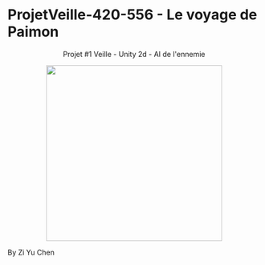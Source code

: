 # ProjetVeille-420-556 - Le voyage de Paimon
<p align="center">Projet #1 Veille - Unity 2d - AI de l'ennemie</p>

<div align="center">
  <img src="https://pbs.twimg.com/media/EZZKDHmUcAAyvCO?format=jpg&name=4096x4096" data-canonical-src="" width="350" height="350" />
 </div>

By Zi Yu Chen
